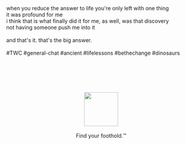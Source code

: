 <br /><br />
<br /><br />

when you reduce the answer to life you're only left with one thing<br />
it was profound for me<br />
i think that is what finally did it for me, as well, was that discovery<br />
not having someone push me into it<br />
<br  />
and that's it. that's the big answer.<br />
<br />
#TWC #general-chat #ancient #lifelessons #bethechange #dinosaurs

<br /><br />
<br /><br />

<p align="center">
  <a href="https://triassic.noshitsecurity.com"><img width="90" src="https://www.noshitsecurity.com/img/wasp.png"></a><br /><br />
  Find your foothold.™
</p>
